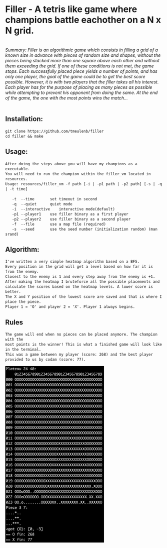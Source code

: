 # Filler - A tetris like game where champions battle eachother on a N x N grid.

 </br>
<em>Summary:
Filler is an algorithmic game which consists in filling a grid of a known size in advance
with pieces of random size and shapes, without the pieces being stacked more than one
square above each other and without them exceeding the grid. If one of these conditions
is not met, the game stops.
Each successfully placed piece yields a number of points, and has only one player, the
goal of the game could be to get the best score possible. However, it is with two players
that the filler takes all his interest. Each player has for the purpose of placing as many
pieces as possible while attempting to prevent his opponent from doing the same. At the
end of the game, the one with the most points wins the match...</em>
</br>
</br>

## Installation:

```
git clone https://github.com/tmeulenb/filler
cd filler && make
```

## Usage:
```
After doing the steps above you will have my champions as a executable. 
You will need to run the champion within the filler_vm located in resources.
Usage: resources/filler_vm -f path [-i | -p1 path | -p2 path] [-s | -q | -t time]

   -t  --time		set timeout in second
   -q  --quiet		quiet mode
   -i  --interactive	interactive mode(default)
   -p1 --player1	use filler binary as a first player
   -p2 --player2	use filler binary as a second player
   -f  --file		use a map file (required)
   -s  --seed		use the seed number (initialization random) (man srand)
```

## Algorithm:
```
I've written a very simple heatmap algorithm based on a BFS. 
Every position in the grid will get a level based on how far it is from the enemy.
Closest to the enemy is 1 and every step away from the enemy is +1. 
After making the heatmap I bruteforce all the possible placements and 
calculate the scores based on the heatmap levels. A lower score is better. 
The X and Y position of the lowest score are saved and that is where I place the piece.
Player 1 = 'O' and player 2 = 'X'. Player 1 always begins.

```

## Rules
```
The game will end when no pieces can be placed anymore. The champion with the 
most points is the winner! This is what a finished game will look like in the terminal.
This was a game between my player (score: 268) and the best player provided to us by codam (score: 77).
```
![Finished Game.](filler.png)
</br>
</br>
